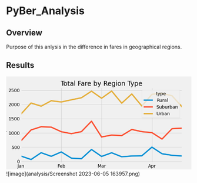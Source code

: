 # PyBer_Analysis
## Overview
Purpose of this anlysis in the difference in fares in geographical regions.
## Results
![image](analysis/PyBer_fare_summary.png)
![image](analysis/Screenshot 2023-06-05 163957.png)
